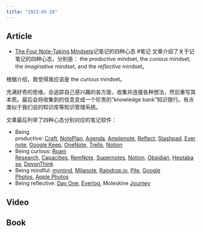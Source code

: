 ```yaml
---
title: "2023-05-28"
---
```

## Article
- [The Four Note-Taking Mindsets](https://cameron-sea.medium.com/the-four-note-taking-mindsets-8b3302c4d963)记笔记的四种心态 #笔记
文章介绍了关于记笔记的四种心态，分别是： the _productive_ mindset, the _curious_ mindset, the _imaginative_ mindset, and the _reflective_ mindset。

根据介绍，我觉得我应该是 the _curious_ mindset。

充满好奇的思维，会追踪自己感兴趣的各方面，收集并连接各种想法，然后重写其本质。最后会将收集到的信息变成一个珍贵的“knowledge bank”知识银行。有点类似于我们说的知识库等知识管理系统。

文章最后列举了四种心态分别对应的笔记软件：

- Being productive: [Craft](http://craft.do/), [NotePlan](http://noteplan.co/), [Agenda](http://agenda.com/), [Amplenote](http://amplenote.com/), [Reflect](http://reflect.app/), [Stashpad](http://stashpad.com/), [Evernote](http://evernote.com/), [Google Keep](http://google.com/keep), [OneNote](https://www.microsoft.com/en-us/microsoft-365/onenote/digital-note-taking-app), [Trello](http://trello.com/), [Notion](http://notion.so/)
- Being curious: [Roam Research](http://roamresearch.com/), [Capacities](http://capacities.io/), [RemNote](http://remnote.io/), [Supernotes](http://supernotes.app/), [Notion](http://notion.so/), [Obsidian](http://obsidian.md/), [Heptabase](http://heptabase.com/), [DevonThink](https://www.devontechnologies.com/apps/devonthink)
- Being mindful: [mymind](https://mymind.com/), [Milanote](http://milanote.com/), [Raindrop.io](http://raindrop.io/), [Pile](https://pile.ie/), [Google Photos](https://www.google.com/photos/about/), [Apple Photos](https://www.apple.com/ios/photos/)
- Being reflective: [Day One](http://dayoneapp.com/), [Everlog](https://everlog.app/), Moleskine [Journey](https://www.moleskine.com/en-us/shop/moleskine-smart/apps-and-services/journey/)

## Video

## Book

